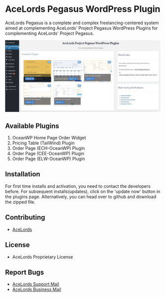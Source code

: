 # AceLords Pegasus WordPress Plugin
AceLords Pegasus is a complete and complex freelancing-centered system aimed at complementing AceLords' Project Pegasus WordPress Plugins for complementing AceLords' Project Pegasus.

![Screenshot 1](assets/screenshot-2.jpg)

## Available Plugins 
1. OceanWP Home Page Order Widget
2. Pricing Table (TailWind) Plugin
3. Order Page (ECH-OceanWP) Plugin
4. Order Page (CEE-OceanWP) Plugin
5. Order Page (ELW-OceanWP) Plugin

## Installation
For first time installs and activation, you need to contact the developers before. 
For subsequent installs(updates), click on the 'update now' button in the plugins page. 
Alternatively, you can head over to github and download the zipped file.

## Contributing
- [AceLords](https://www.acelords.space)


## License
- AceLords Proprietary License

## Report Bugs
- [AceLords Support Mail](mailto:support@acelords.space)
- [AceLords Business Mail](mailto:info@acelords.space)

